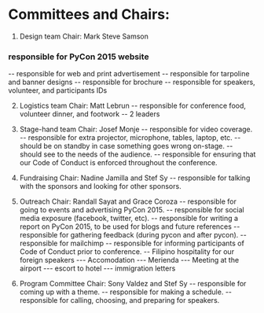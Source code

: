 Committees and Chairs:
=====================

1. Design team
Chair: Mark Steve Samson
### responsible for PyCon 2015 website
-- responsible for web and print advertisement
-- responsible for tarpoline and banner designs
-- responsible for brochure
-- responsible for speakers, volunteer, and participants IDs

2. Logistics team
Chair: Matt Lebrun
-- responsible for conference food, volunteer dinner, and footwork
-- 2 leaders

3. Stage-hand team
Chair: Josef Monje
-- responsible for video coverage.
-- responsible for extra projector, microphone, tables, laptop, etc.
-- should be on standby in case something goes wrong on-stage.
-- should see to the needs of the audience.
-- responsible for ensuring that our Code of Conduct is enforced throughout the conference.

4. Fundraising
Chair: Nadine Jamilla and Stef Sy
-- responsible for talking with the sponsors and looking for other sponsors.

5. Outreach
Chair: Randall Sayat and Grace Coroza
-- responsible for going to events and advertising PyCon 2015.
-- responsible for social media exposure (facebook, twitter, etc).
-- responsible for writing a report on PyCon 2015, to be used for blogs and future references
-- responsible for gathering feedback (during pycon and after pycon).
-- responsible for mailchimp
-- responsible for informing participants of Code of Conduct prior to conference.
-- Filipino hospitality for our foreign speakers 
--- Accomodation
--- Merienda
--- Meeting at the airport
--- escort to hotel
--- immigration letters

6. Program Committee
Chair: Sony Valdez and Stef Sy
-- responsible for coming up with a theme.
-- responsible for making a schedule.
-- responsible for calling, choosing, and preparing for speakers.